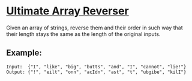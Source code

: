 # [Ultimate Array Reverser](https://www.codewars.com/kata/ultimate-array-reverser "https://www.codewars.com/kata/5c3433a4d828182e420f4197")

Given an array of strings, reverse them and their order in such way that their length stays the same as the length of the original inputs.

## Example:

```
Input:  {"I", "like", "big", "butts", "and", "I", "cannot", "lie!"}
Output: {"!", "eilt", "onn", "acIdn", "ast", "t", "ubgibe", "kilI"}
```